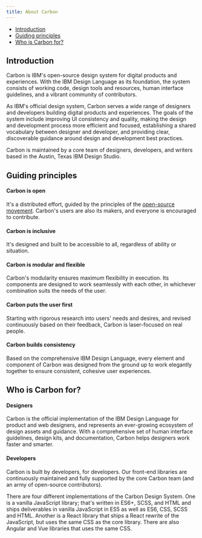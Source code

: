```yaml
---
title: About Carbon
---
```


<anchor-links>
<ul>
    <li><a href="#introduction">Introduction</a></li>
    <li><a href="#guiding-principles">Guiding principles</a></li>
    <li><a href="#who-is-carbon-for">Who is Carbon for?</a></li>
</ul>
</anchor-links>

## Introduction

Carbon is IBM's open-source design system for digital products and experiences. With the IBM Design Language as its foundation, the system consists of working code, design tools and resources, human interface guidelines, and a vibrant community of contributors.

As IBM's official design system, Carbon serves a wide range of designers and developers building digital products and experiences. The goals of the system include improving UI consistency and quality, making the design and development process more efficient and focused, establishing a shared vocabulary between designer and developer, and providing clear, discoverable guidance around design and development best practices.

Carbon is maintained by a core team of designers, developers, and writers based in the Austin, Texas IBM Design Studio.

## Guiding principles

#### Carbon is open

It's a distributed effort, guided by the principles of the [open-source movement](https://en.wikipedia.org/wiki/Open-source-software_movement). Carbon's users are also its makers, and everyone is encouraged to contribute.

#### Carbon is inclusive

It's designed and built to be accessible to all, regardless of ability or situation.

#### Carbon is modular and flexible

Carbon's modularity ensures maximum flexibility in execution. Its components are designed to work seamlessly with each other, in whichever combination suits the needs of the user.

#### Carbon puts the user first

Starting with rigorous research into users' needs and desires, and revised continuously based on their feedback, Carbon is laser-focused on real people.

#### Carbon builds consistency

Based on the comprehensive IBM Design Language, every element and component of Carbon was designed from the ground up to work elegantly together to ensure consistent, cohesive user experiences.

## Who is Carbon for?

#### Designers

Carbon is the official implementation of the IBM Design Language for product and web designers, and represents an ever-growing ecosystem of design assets and guidance. With a comprehensive set of human interface guidelines, design kits, and documentation, Carbon helps designers work faster and smarter.

#### Developers

Carbon is built by developers, for developers. Our front-end libraries are continuously maintained and fully supported by the core Carbon team (and an army of open-source contributors).

There are four different implementations of the Carbon Design System. One is a vanilla JavaScript library; that's written in ES6+, SCSS, and HTML and ships deliverables in vanilla JavaScript in ES5 as well as ES6, CSS, SCSS and HTML. Another is a React library that ships a React rewrite of the JavaScript, but uses the same CSS as the core library. There are also Angular and Vue libraries that uses the same CSS.
